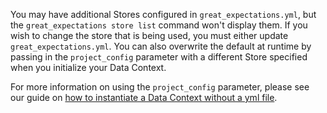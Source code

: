 You may have additional Stores configured in `great_expectations.yml`, but the `great_expectations store list` command won't display them.  If you wish to change the store that is being used, you must either update `great_expectations.yml`.  You can also overwrite the default at runtime by passing in the `project_config` parameter with a different Store specified when you initialize your Data Context.

For more information on using the `project_config` parameter, please see our guide on [how to instantiate a Data Context without a yml file](../../guides/setup/configuring_data_contexts/how_to_instantiate_a_data_context_without_a_yml_file.md).